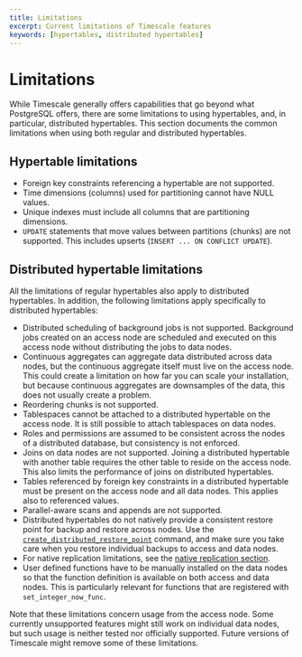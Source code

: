 ```yaml
---
title: Limitations
excerpt: Current limitations of Timescale features
keywords: [hypertables, distributed hypertables]
---
```


# Limitations

While Timescale generally offers capabilities that go beyond what
PostgreSQL offers, there are some limitations to using hypertables,
and, in particular, distributed hypertables. This section documents
the common limitations when using both regular and distributed
hypertables.

## Hypertable limitations

*   Foreign key constraints referencing a hypertable are not supported.
*   Time dimensions (columns) used for partitioning cannot have NULL values.
*   Unique indexes must include all columns that are partitioning
  dimensions.
*   `UPDATE` statements that move values between partitions (chunks) are not
    supported. This includes upserts (`INSERT ... ON CONFLICT UPDATE`).

## Distributed hypertable limitations

All the limitations of regular hypertables also apply to distributed
hypertables. In addition, the following limitations apply specifically
to distributed hypertables:

*   Distributed scheduling of background jobs is not supported. Background jobs
    created on an access node are scheduled and executed on this access node
    without distributing the jobs to data nodes.
*   Continuous aggregates can aggregate data distributed across data nodes, but
    the continuous aggregate itself must live on the access node. This could
    create a limitation on how far you can scale your installation, but because
    continuous aggregates are downsamples of the data, this does not usually
    create a problem.
*   Reordering chunks is not supported.
*   Tablespaces cannot be attached to a distributed hypertable on the access
    node. It is still possible to attach tablespaces on data nodes.
*   Roles and permissions are assumed to be consistent across the nodes of a
    distributed database, but consistency is not enforced.
*   Joins on data nodes are not supported. Joining a distributed hypertable with
    another table requires the other table to reside on the access node. This
    also limits the performance of joins on distributed hypertables.
*   Tables referenced by foreign key constraints in a distributed hypertable
    must be present on the access node and all data nodes. This applies also to
    referenced values.
*   Parallel-aware scans and appends are not supported.
*   Distributed hypertables do not natively provide a consistent restore point
    for backup and restore across nodes. Use the
    [`create_distributed_restore_point`][create_distributed_restore_point]
    command, and make sure you take care when you restore individual backups to
    access and data nodes.
*   For native replication limitations, see the
    [native replication section][native-replication].
*   User defined functions have to be manually installed on the data nodes so
    that the function definition is available on both access and data nodes.
    This is particularly relevant for functions that are registered with
    `set_integer_now_func`.

Note that these limitations concern usage from the access node. Some
currently unsupported features might still work on individual data nodes,
but such usage is neither tested nor officially supported. Future versions
of Timescale might remove some of these limitations.

[native-replication]: /timescaledb/:currentVersion:/how-to-guides/distributed-hypertables/about-distributed-hypertables/#replicating-distributed-hypertables
[create_distributed_restore_point]: /api/:currentVersion:/distributed-hypertables/create_distributed_restore_point/
